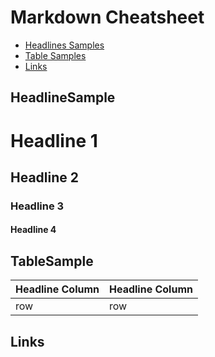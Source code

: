 # Markdown Cheatsheet

* [Headlines Samples](#HeadlineSample)
* [Table Samples](#TableSample)
* [Links](#links)

## HeadlineSample

# Headline 1

## Headline 2

### Headline 3

#### Headline 4

## TableSample

| Headline Column | Headline Column |
|-----------------|-----------------|
| row             | row             |

## Links


